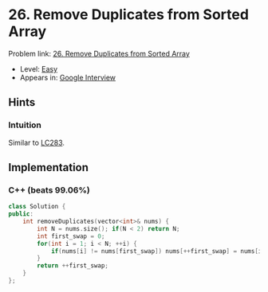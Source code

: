 # 26. Remove Duplicates from Sorted Array

Problem link: [26. Remove Duplicates from Sorted Array](https://leetcode.com/problems/remove-duplicates-from-sorted-array/description/)

* Level: [Easy](https://leetcode.com/problemset/all/?difficulty=Easy)
* Appears in: [Google Interview](https://leetcode.com/explore/interview/card/google/)

## Hints

### Intuition

Similar to [LC283](https://github.com/dashidhy/LeetCode_Notes/blob/master/LeetCode_283.md).

## Implementation

### C++ (beats 99.06%)
```C++
class Solution {
public:
    int removeDuplicates(vector<int>& nums) {
        int N = nums.size(); if(N < 2) return N;
        int first_swap = 0;
        for(int i = 1; i < N; ++i) {
            if(nums[i] != nums[first_swap]) nums[++first_swap] = nums[i];
        }
        return ++first_swap;
    }
};
```